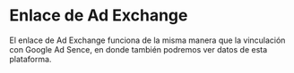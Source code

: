 # Enlace de Ad Exchange

El enlace de Ad Exchange funciona de la misma manera que la vinculación con Google Ad Sence, en donde también podremos ver datos de esta plataforma.



